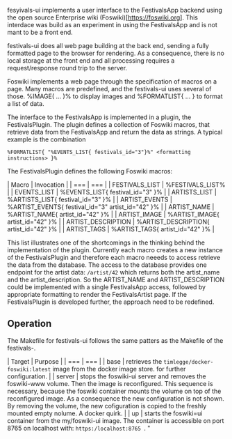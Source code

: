 fesyivals-ui implements a user interface to the FestivalsApp backend using the open source Enterprise wiki (Foswiki)[https://foswiki.org]. This interdace was build as an experiment in using the FestivalsApp and is not mant to be a front end. 

festivals-ui does all web page building at the back end, sending a fully formatted page to the browser for rendering. As a consequence, there is no local storage at the front end and all processing requires a request/response round trip to the server.

Foswiki implements a web page through the specification of macros on a page. Many macros are predefined, and the festivals-ui uses several of those. %IMAGE( ... )% to display images and %FORMATLIST{ ... }  to format a list of data.

The interface to the FestivalsApp is implemented in a plugin, the FestivalsPlugin. The plugin defines a collection of Foswiki macros, that retrieve data from the FestivalsApp and return the data as strings. A typical example is the combination 
```
%FORMATLIST{ "%EVENTS_LIST{ festivals_id="3"}%" <formatting instructions> }%
```
The FestivalsPlugin defines the following Foswiki macros:

| Macro | Invocation  |
| === | === |
| FESTIVALS_LIST | %FESTIVALS_LIST% |
| EVENTS_LIST | %EVENTS_LIST{ festival_id="3" }% |
| ARTISTS_LIST | %ARTISTS_LIST{ festival_id="3" }% |
| ARTIST_EVENTS | %ARTIST_EVENTS{ festival_id="3" artist_id="42" }% |
| ARTIST_NAME | %ARTIST_NAME{ artist_id="42" }% |
| ARTIST_IMAGE | %ARTIST_IMAGE{ artist_id="42" }% |
| ARTIST_DESCRIPTION | %ARTIST_DESCRIPTION{ artist_id="42" }% |
| ARTIST_TAGS | %ARTIST_TAGS{ artist_id="42" }% |

This list illustrates one of the shortcomings in the thinking behind the implementation of the plugin. Currently each macro creates a new instance of the FestivalsPlugin and therefore each macro neeeds to access retrieve the data from the database. The access to the database provides one endpoint for the artist data: `/artist/42` which returns both the artist_name and the artist_description. So the ARTIST_NAME and ARTIST_DESCRIPTION could be implemented with a single FestivalsApp access, followed by appropriate formatting  to render the FestivalsArtist page. If the FestivalsPlugin is developed further, the approach need to be redefined.

## Operation
The Makefile for festivals-ui follows the same patters as the Makefile of the festivals-<servers>.

| Target | Purpose |
| === | === |
| base | retrieves the `timlegge/docker-foswiki:latest` image from the docker image store. for further configuration. |
| server | stops the foswiki-ui server and removes the foswiki-www volume. Then the image is reconfigured. This sequence is necessary, because the foswiki container mounts the volume on top of the reconfigured image. As a consequence the new configuration is not shown. By removing the volume, the new cofiguration is copied to the freshly mounted empty nolume. A docker quirk. |
| up | starts the foswiki=ui container from the my/foswiki-ui image. The container is accessible  on port 8765 on localhost with: `https:/localhost:8765 `. "

